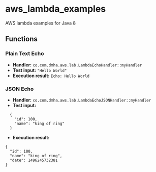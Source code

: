 # aws_lambda_examples

AWS lambda examples for Java 8


## Functions

### Plain Text Echo

- **Handler:** `co.com.dmha.aws.lab.LambdaEchoHandler::myHandler`
- **Test input:** `"Hello World"` 
- **Execution result:** `Echo: Hello World`

### JSON Echo

- **Handler:** `co.com.dmha.aws.lab.LambdaEchoJSONHandler::myHandler`
- **Test input:** 
```
  {
    "id": 100,
    "name": "king of ring"
  }
```
- **Execution result:** 
```
{
  "id": 100,
  "name": "king of ring",
  "date": 1496245732381
}
```
